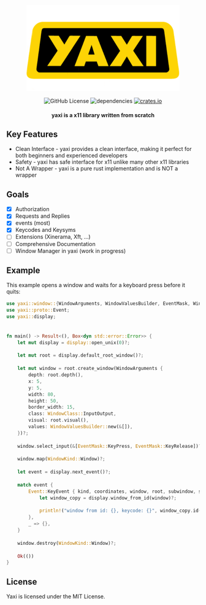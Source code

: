 <div align="center">
<br>
<a href="https://github.com/proxin187/yaxi">
    <img src="assets/logo1.png" width="400">
</a>
<br>

![GitHub License](https://img.shields.io/badge/license-MIT-red?style=for-the-badge&logo=none)
![dependencies](https://deps.rs/repo/github/proxin187/yaxi/status.svg?style=for-the-badge)
[![crates.io](https://img.shields.io/badge/crates.io-yaxi-red?style=for-the-badge&logo=none)](https://crates.io/crates/yaxi)

<h4>yaxi is a x11 library written from scratch</h4>
</div>

## Key Features

* Clean Interface - yaxi provides a clean interface, making it perfect for both beginners and experienced developers
* Safety - yaxi has safe interface for x11 unlike many other x11 libraries
* Not A Wrapper - yaxi is a pure rust implementation and is NOT a wrapper

## Goals
- [X] Authorization
- [X] Requests and Replies
- [X] events (most)
- [X] Keycodes and Keysyms
- [ ] Extensions (Xinerama, Xft, ...)
- [ ] Comprehensive Documentation
- [ ] Window Manager in yaxi (work in progress)

## Example

This example opens a window and waits for a keyboard press before it quits:

```rust
use yaxi::window::{WindowArguments, WindowValuesBuilder, EventMask, WindowClass, WindowKind};
use yaxi::proto::Event;
use yaxi::display;


fn main() -> Result<(), Box<dyn std::error::Error>> {
    let mut display = display::open_unix(0)?;

    let mut root = display.default_root_window()?;

    let mut window = root.create_window(WindowArguments {
        depth: root.depth(),
        x: 5,
        y: 5,
        width: 80,
        height: 50,
        border_width: 15,
        class: WindowClass::InputOutput,
        visual: root.visual(),
        values: WindowValuesBuilder::new(&[]),
    })?;

    window.select_input(&[EventMask::KeyPress, EventMask::KeyRelease])?;

    window.map(WindowKind::Window)?;

    let event = display.next_event()?;

    match event {
        Event::KeyEvent { kind, coordinates, window, root, subwindow, state, keycode, send_event } => {
            let window_copy = display.window_from_id(window)?;

            println!("window from id: {}, keycode: {}", window_copy.id(), keycode);
        },
        _ => {},
    }

    window.destroy(WindowKind::Window)?;

    Ok(())
}
```

## License

Yaxi is licensed under the MIT License.


